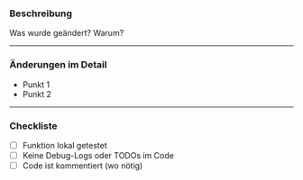 ### Beschreibung

Was wurde geändert? Warum?

---

### Änderungen im Detail

- Punkt 1
- Punkt 2

---

### Checkliste

- [ ] Funktion lokal getestet
- [ ] Keine Debug-Logs oder TODOs im Code
- [ ] Code ist kommentiert (wo nötig)
